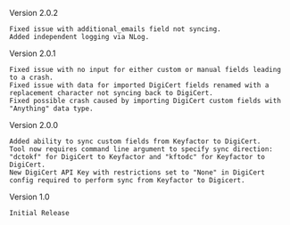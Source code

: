 Version 2.0.2

    Fixed issue with additional_emails field not syncing.
    Added independent logging via NLog.

Version 2.0.1

    Fixed issue with no input for either custom or manual fields leading to a crash.
    Fixed issue with data for imported DigiCert fields renamed with a replacement character not syncing back to DigiCert.
    Fixed possible crash caused by importing DigiCert custom fields with "Anything" data type.

Version 2.0.0

    Added ability to sync custom fields from Keyfactor to DigiCert.
    Tool now requires command line argument to specify sync direction: "dctokf" for DigiCert to Keyfactor and "kftodc" for Keyfactor to DigiCert.
    New DigiCert API Key with restrictions set to "None" in DigiCert config required to perform sync from Keyfactor to Digicert.

Version 1.0

    Initial Release

